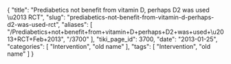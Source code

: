 {
    "title": "Prediabetics not benefit from vitamin D, perhaps D2 was used \u2013 RCT",
    "slug": "prediabetics-not-benefit-from-vitamin-d-perhaps-d2-was-used-rct",
    "aliases": [
        "/Prediabetics+not+benefit+from+vitamin+D+perhaps+D2+was+used+\u2013+RCT+Feb+2013",
        "/3700"
    ],
    "tiki_page_id": 3700,
    "date": "2013-01-25",
    "categories": [
        "Intervention",
        "old name"
    ],
    "tags": [
        "Intervention",
        "old name"
    ]
}